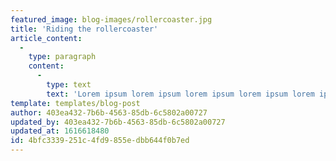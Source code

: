```yaml
---
featured_image: blog-images/rollercoaster.jpg
title: 'Riding the rollercoaster'
article_content:
  -
    type: paragraph
    content:
      -
        type: text
        text: 'Lorem ipsum lorem ipsum lorem ipsum lorem ipsum lorem ipsum lorem ipsum lorem ipsum lorem ipsum lorem ipsum lorem ipsum lorem ipsum lorem ipsum lorem ipsum lorem ipsum lorem ipsum lorem ipsum lorem ipsum lorem ipsum lorem ipsum lorem ipsum lorem ipsum lorem ipsum lorem ipsum lorem ipsum lorem ipsum lorem ipsum'
template: templates/blog-post
author: 403ea432-7b6b-4563-85db-6c5802a00727
updated_by: 403ea432-7b6b-4563-85db-6c5802a00727
updated_at: 1616618480
id: 4bfc3339-251c-4fd9-855e-dbb644f0b7ed
---
```


